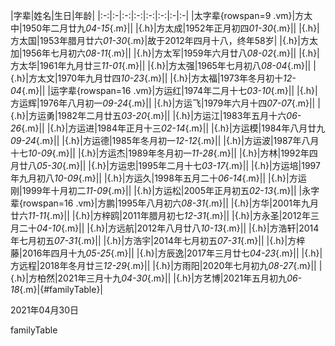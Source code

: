 |字辈|姓名|生日|年龄|
|:-:|:-|:-:|:-:|:-:|:-:|:-|:-|
|太字辈{rowspan=9 .vm}|方太中|1950年二月廿九*04-15*{.m}||
|{.h}|方太成|1952年正月初四*01-30*{.m}||
|{.h}|方太国|1953年腊月廿六*01-30*{.m}|故于2012年四月十八，终年58岁|
|{.h}|方太加|1956年七月初六*08-11*{.m}||
|{.h}|方太军|1959年六月廿八*08-02*{.m}||
|{.h}|方太华|1961年九月廿三*11-01*{.m}||
|{.h}|方太强|1965年七月初八*08-04*{.m}||
|{.h}|方太文|1970年九月廿四*10-23*{.m}||
|{.h}|方太福|1973年冬月初十*12-04*{.m}||
|运字辈{rowspan=16 .vm}|方运红|1974年二月十七*03-10*{.m}||
|{.h}|方运辉|1976年八月初一*09-24*{.m}||
|{.h}|方运飞|1979年六月十四*07-07*{.m}||
|{.h}|方运勇|1982年二月廿五*03-20*{.m}||
|{.h}|方运江|1983年五月十六*06-26*{.m}||
|{.h}|方运进|1984年正月十三*02-14*{.m}||
|{.h}|方运模|1984年八月廿九*09-24*{.m}||
|{.h}|方运德|1985年冬月初一*12-12*{.m}||
|{.h}|方运波|1987年八月十七*10-09*{.m}||
|{.h}|方运杰|1989年冬月初一*11-28*{.m}||
|{.h}|方林|1992年四月廿八*05-30*{.m}||
|{.h}|方运忠|1995年二月十七*03-17*{.m}||
|{.h}|方运培|1997年九月初八*10-09*{.m}||
|{.h}|方运久|1998年五月二十*06-14*{.m}||
|{.h}|方运刚|1999年十月初二*11-09*{.m}||
|{.h}|方运松|2005年正月初五*02-13*{.m}||
|永字辈{rowspan=16 .vm}|方鹏|1995年八月初六*08-31*{.m}||
|{.h}|方华|2001年九月廿六*11-11*{.m}||
|{.h}|方梓鸥|2011年腊月初七*12-31*{.m}||
|{.h}|方永圣|2012年三月二十*04-10*{.m}||
|{.h}|方远航|2012年八月廿八*10-13*{.m}||
|{.h}|方浩轩|2014年七月初五*07-31*{.m}||
|{.h}|方浩宇|2014年七月初五*07-31*{.m}||
|{.h}|方梓藤|2016年四月十九*05-25*{.m}||
|{.h}|方辰逸|2017年三月廿七*04-23*{.m}||
|{.h}|方远程|2018年冬月廿三*12-29*{.m}||
|{.h}|方雨阳|2020年七月初九*08-27*{.m}||
|{.h}|方柏然|2021年三月十九*04-30*{.m}||
|{.h}|方艺博|2021年五月初九*06-18*{.m}|{#familyTable}|

2021年04月30日

familyTable

<script>
function getAge(date, lunar) {
    var DATE = ['', '一','二','三','四','五','六','七','八','九','十','十一','十二','十三','十四','十五','十六','十七','十八','十九','二十','廿一','廿二','廿三','廿四','廿五','廿六','廿七','廿八','廿九','三十'];
    var MONTH = ['', '一','二','三','四','五','六','七','八','九','十','冬','腊'];
    var indexOf = function(arr, v) {for(var i in arr) { if (arr[i]==v) return i }};
    var l = chineseLunar.solarToLunar(date);
    var tmp = lunar.split('年');
    var ly = tmp[0];
    tmp = tmp[1].split('月');
    var lm = indexOf(MONTH, tmp[0]);
    var ld = indexOf(DATE, tmp[1]);
    var age = l.year -ly;
    if (l.month < lm || (l.month == lm && l.day < ld)) {
        age--;
    }
    return age;
}
function updateAge(day) {
    $('#familyTable tr').each(function(i){
        var tds = $(this).children('td');
        if (i != 0 && !$(tds[3]).text()) {
            var text = $(tds[2]).text();
            var age = getAge(day, text.replace(/\d\d-\d\d$/, ''));
            $(tds[3]).text(age+'岁');
        }
    });
}
updateAge(new Date());
</script>
